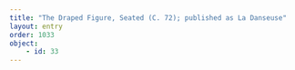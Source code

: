 ```yaml
---
title: "The Draped Figure, Seated (C. 72); published as La Danseuse"
layout: entry
order: 1033
object:
    - id: 33
---
```

